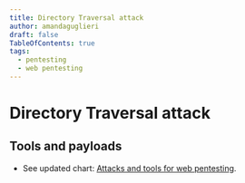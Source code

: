 ```yaml
---
title: Directory Traversal attack
author: amandaguglieri
draft: false
TableOfContents: true
tags:
  - pentesting
  - web pentesting
---
```


# Directory Traversal attack

## Tools and payloads 

- See updated chart: [Attacks and tools for web pentesting](index-attacks-tools-web-pentesting.md).

